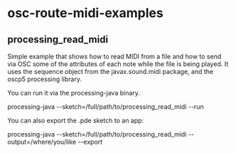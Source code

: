 # osc-route-midi-examples

## processing\_read\_midi

Simple example that shows how to read MIDI from a file and how to send via OSC some of the attributes of each note while the file is being played.
It uses the sequence object from the javax.sound.midi package, and the oscp5 processing library.

You can run it via the processing-java binary.

processing-java --sketch=/full/path/to/processing_read_midi --run

You can also export the .pde sketch to an app:

processing-java --sketch=/full/path/to/processing_read_midi --output=/where/you/like --export

